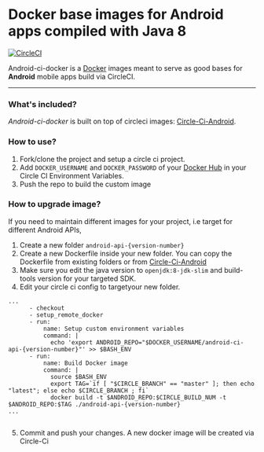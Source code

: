 # Docker base images for Android apps compiled with Java 8
[![CircleCI](https://circleci.com/gh/kaodim/android-ci-docker/tree/master.svg?style=svg&circle-token=686b83ae12d1ada7e1000ebc29b08d827bcb7698)](https://circleci.com/gh/kaodim/android-ci-docker/tree/master)

Android-ci-docker is a [Docker](https://www.docker.com) images meant to serve as good bases for **Android** mobile apps build via CircleCI.

---------------------------------------

<a name="whats_included"></a>
### What's included?

*Android-ci-docker* is built on top of circleci images: [Circle-Ci-Android](https://github.com/CircleCI-Public/circleci-dockerfiles/tree/master/android/images).

<a name="how_to_use"></a>
### How to use?

1. Fork/clone the project and setup a circle ci project.
2. Add `DOCKER_USERNAME` and `DOCKER_PASSWORD` of your [Docker Hub](https://hub.docker.com) in your Circle CI Environment Variables.
3. Push the repo to build the custom image 

<a name="how_to_upgrade_image"></a>
### How to upgrade image?

If you need to maintain different images for your project, i.e target for different Android APIs,
1. Create a new folder `android-api-{version-number}`
2. Create a new Dockerfile inside your new folder. You can copy the Dockerfile from existing folders or from [Circle-Ci-Android](https://github.com/CircleCI-Public/circleci-dockerfiles/tree/master/android/images)
3. Make sure you edit the java version to `openjdk:8-jdk-slim` and build-tools version for your targeted SDK.
4. Edit your circle ci config to targetyour new folder. 

```
...
      - checkout
      - setup_remote_docker
      - run:
          name: Setup custom environment variables
          command: |
            echo 'export ANDROID_REPO="$DOCKER_USERNAME/android-ci-api-{version-number}"' >> $BASH_ENV
      - run:
          name: Build Docker image
          command: |
            source $BASH_ENV
            export TAG=`if [ "$CIRCLE_BRANCH" == "master" ]; then echo "latest"; else echo $CIRCLE_BRANCH ; fi`
            docker build -t $ANDROID_REPO:$CIRCLE_BUILD_NUM -t $ANDROID_REPO:$TAG ./android-api-{version-number}
...
   
```
5. Commit and push your changes. A new docker image will be created via Circle-Ci

